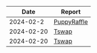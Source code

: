 | Date       | Report                                             |
| ---------- | -------------------------------------------------- |
| 2024-02-2  | [PuppyRaffle](./reports/02-2-2024-PuppyRaffle.pdf) |
| 2024-02-20 | [Tswap](./reports/02-20-2024-Tswap.pdf)            |
| 2024-02-20 | [Tswap](./reports/03-10-2024-BossBridge.pdf)       |
